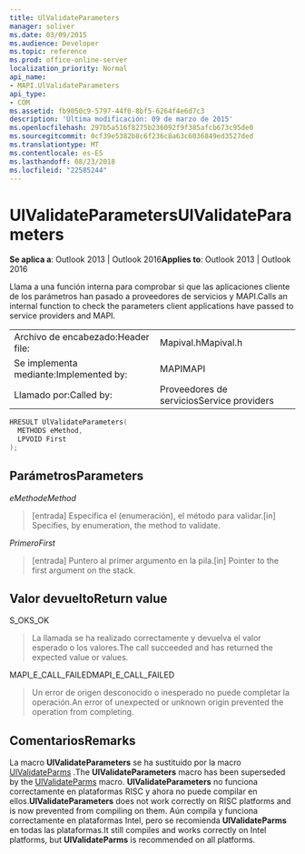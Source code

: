 ```yaml
---
title: UlValidateParameters
manager: soliver
ms.date: 03/09/2015
ms.audience: Developer
ms.topic: reference
ms.prod: office-online-server
localization_priority: Normal
api_name:
- MAPI.UlValidateParameters
api_type:
- COM
ms.assetid: fb9050c9-5797-44f0-8bf5-6264f4e6d7c3
description: 'Última modificación: 09 de marzo de 2015'
ms.openlocfilehash: 297b5a516f8275b236092f9f385afcb673c95de0
ms.sourcegitcommit: 0cf39e5382b8c6f236c8a63c6036849ed3527ded
ms.translationtype: MT
ms.contentlocale: es-ES
ms.lasthandoff: 08/23/2018
ms.locfileid: "22585244"
---
```

# <a name="ulvalidateparameters"></a><span data-ttu-id="bb935-103">UlValidateParameters</span><span class="sxs-lookup"><span data-stu-id="bb935-103">UlValidateParameters</span></span>

  
  
<span data-ttu-id="bb935-104">**Se aplica a**: Outlook 2013 | Outlook 2016</span><span class="sxs-lookup"><span data-stu-id="bb935-104">**Applies to**: Outlook 2013 | Outlook 2016</span></span> 
  
<span data-ttu-id="bb935-105">Llama a una función interna para comprobar si que las aplicaciones cliente de los parámetros han pasado a proveedores de servicios y MAPI.</span><span class="sxs-lookup"><span data-stu-id="bb935-105">Calls an internal function to check the parameters client applications have passed to service providers and MAPI.</span></span> 
  
|||
|:-----|:-----|
|<span data-ttu-id="bb935-106">Archivo de encabezado:</span><span class="sxs-lookup"><span data-stu-id="bb935-106">Header file:</span></span>  <br/> |<span data-ttu-id="bb935-107">Mapival.h</span><span class="sxs-lookup"><span data-stu-id="bb935-107">Mapival.h</span></span>  <br/> |
|<span data-ttu-id="bb935-108">Se implementa mediante:</span><span class="sxs-lookup"><span data-stu-id="bb935-108">Implemented by:</span></span>  <br/> |<span data-ttu-id="bb935-109">MAPI</span><span class="sxs-lookup"><span data-stu-id="bb935-109">MAPI</span></span>  <br/> |
|<span data-ttu-id="bb935-110">Llamado por:</span><span class="sxs-lookup"><span data-stu-id="bb935-110">Called by:</span></span>  <br/> |<span data-ttu-id="bb935-111">Proveedores de servicios</span><span class="sxs-lookup"><span data-stu-id="bb935-111">Service providers</span></span>  <br/> |
   
```cpp
HRESULT UlValidateParameters(
  METHODS eMethod,
  LPVOID First
);
```

## <a name="parameters"></a><span data-ttu-id="bb935-112">Parámetros</span><span class="sxs-lookup"><span data-stu-id="bb935-112">Parameters</span></span>

 <span data-ttu-id="bb935-113">_eMethod_</span><span class="sxs-lookup"><span data-stu-id="bb935-113">_eMethod_</span></span>
  
> <span data-ttu-id="bb935-114">[entrada] Especifica el (enumeración), el método para validar.</span><span class="sxs-lookup"><span data-stu-id="bb935-114">[in] Specifies, by enumeration, the method to validate.</span></span> 
    
 <span data-ttu-id="bb935-115">_Primero_</span><span class="sxs-lookup"><span data-stu-id="bb935-115">_First_</span></span>
  
> <span data-ttu-id="bb935-116">[entrada] Puntero al primer argumento en la pila.</span><span class="sxs-lookup"><span data-stu-id="bb935-116">[in] Pointer to the first argument on the stack.</span></span>
    
## <a name="return-value"></a><span data-ttu-id="bb935-117">Valor devuelto</span><span class="sxs-lookup"><span data-stu-id="bb935-117">Return value</span></span>

<span data-ttu-id="bb935-118">S_OK</span><span class="sxs-lookup"><span data-stu-id="bb935-118">S_OK</span></span> 
  
> <span data-ttu-id="bb935-119">La llamada se ha realizado correctamente y devuelva el valor esperado o los valores.</span><span class="sxs-lookup"><span data-stu-id="bb935-119">The call succeeded and has returned the expected value or values.</span></span> 
    
<span data-ttu-id="bb935-120">MAPI_E_CALL_FAILED</span><span class="sxs-lookup"><span data-stu-id="bb935-120">MAPI_E_CALL_FAILED</span></span> 
  
> <span data-ttu-id="bb935-121">Un error de origen desconocido o inesperado no puede completar la operación.</span><span class="sxs-lookup"><span data-stu-id="bb935-121">An error of unexpected or unknown origin prevented the operation from completing.</span></span>
    
## <a name="remarks"></a><span data-ttu-id="bb935-122">Comentarios</span><span class="sxs-lookup"><span data-stu-id="bb935-122">Remarks</span></span>

<span data-ttu-id="bb935-123">La macro **UlValidateParameters** se ha sustituido por la macro [UlValidateParms](ulvalidateparms.md) .</span><span class="sxs-lookup"><span data-stu-id="bb935-123">The **UlValidateParameters** macro has been superseded by the [UlValidateParms](ulvalidateparms.md) macro.</span></span> <span data-ttu-id="bb935-124">**UlValidateParameters** no funciona correctamente en plataformas RISC y ahora no puede compilar en ellos.</span><span class="sxs-lookup"><span data-stu-id="bb935-124">**UlValidateParameters** does not work correctly on RISC platforms and is now prevented from compiling on them.</span></span> <span data-ttu-id="bb935-125">Aún compila y funciona correctamente en plataformas Intel, pero se recomienda **UlValidateParms** en todas las plataformas.</span><span class="sxs-lookup"><span data-stu-id="bb935-125">It still compiles and works correctly on Intel platforms, but **UlValidateParms** is recommended on all platforms.</span></span> 
  

